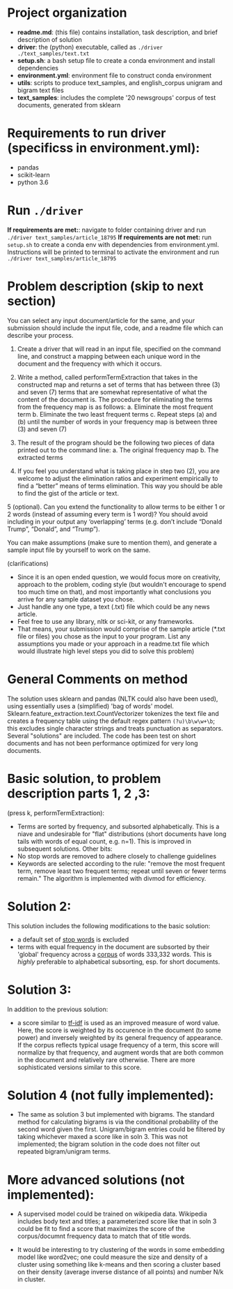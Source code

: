 # Project organization
- **readme.md**: (this file) contains installation, task description, and brief description of solution
- **driver**: the (python) executable, called as `./driver ./text_samples/text.txt`
- **setup.sh**: a bash setup file to create a conda environment and install dependencies 
- **environment.yml**: environment file to construct conda environment 
- **utils**: scripts to produce text_samples, and english_corpus unigram and bigram text files 
- **text_samples**: includes the complete '20 newsgroups' corpus of test documents, generated from sklearn

# Requirements to run driver (specificss in environment.yml):
- pandas
- scikit-learn
- python 3.6

# Run `./driver`
**If requirements are met:**: navigate to folder containing driver and run `./driver text_samples/article_18795`
**If requirements are not met:** run `setup.sh` to create a conda env with dependencies from environment.yml.  Instructions will be printed to terminal to activate the environment and run `./driver text_samples/article_18795`

# Problem description (skip to next section)
You can select any input document/article for the same, and your submission should include the input file, code, and a readme file which can describe your process.

1. Create a driver that will read in an input file, specified on the command line, and construct a mapping between each unique word in the document and the frequency with which it occurs.

2. Write a method, called performTermExtraction that takes in the constructed map and returns a set of terms that has between three (3) and seven (7) terms that are somewhat representative of what the content of the document is. The procedure for eliminating the terms from the frequency map is as follows:
    a. Eliminate the most frequent term
    b. Eliminate the two least frequent terms
    c. Repeat steps (a) and (b) until the number of words in your frequency map is between three (3) and seven (7)

3. The result of the program should be the following two pieces of data printed out to the command line:
     a. The original frequency map
     b. The extracted terms

4. If you feel you understand what is taking place in step two (2), you are welcome to adjust the elimination ratios and experiment empirically to find a “better” means of terms elimination. This way you should be able to find the gist of the article or text.

5 (optional). Can you extend the functionality to allow terms to be either 1 or 2 words (instead of assuming every term is 1 word)? You should avoid including in your output any ‘overlapping’ terms (e.g. don’t include “Donald Trump”, “Donald”, and “Trump”).

You can make assumptions (make sure to mention them), and generate a sample input file by yourself to work on the same.

(clarifications)
- Since it is an open ended question, we would focus more on creativity, approach to the problem, coding style (but wouldn't encourage to spend too much time on that), and most importantly what conclusions you arrive for any sample dataset you chose.
- Just handle any one type, a text (.txt) file which could be any news article. 
- Feel free to use any library, nltk or sci-kit, or any frameworks.
- That means, your submission would comprise of the sample article (\*.txt file or files) you chose as the input to your program. List any assumptions you made or your approach in a readme.txt file which would illustrate high level steps you did to solve this problem)

# General Comments on method
The solution uses sklearn and pandas (NLTK could also have been used), using essentially uses a (simplified) 'bag of words' model.  Sklearn.feature_extraction.text.CountVectorizer tokenizes the text file and creates a frequency table using the default regex pattern `(?u)\b\w\w+\b`; this excludes single character strings and treats punctuation as separators.  Several "solutions" are included.  The code has been test on short documents and has not been performance optimized for very long documents.

# Basic solution, to problem description parts 1, 2 ,3:
(press k, performTermExtraction):  
- Terms are sorted by frequency, and subsorted alphabetically.  This is a niave and undesirable for "flat" distributions (short documents have long tails with words of equal count, e.g. n=1).  This is improved in subsequent solutions.  Other bits:
- No stop words are removed to adhere closely to challenge guidelines
- Keywords are selected according to the rule: "remove the most frequent term, remove least two frequent terms; repeat until seven or fewer terms remain."  The algorithm is implemented with divmod for efficiency.

# Solution 2:
This solution includes the following modifications to the basic solution:
- a default set of [stop words](https://github.com/scikit-learn/scikit-learn/blob/master/sklearn/feature_extraction/stop_words.py) is excluded
- terms with equal frequency in the document are subsorted by their 'global' frequency across a [corpus](http://norvig.com/ngrams/) of words 333,332 words.  This is *highly* preferable to alphabetical subsorting, esp. for short documents.

# Solution 3:
In addition to the previous solution:

- a score similar to [tf-idf](https://en.wikipedia.org/wiki/Tf–idf) is used as an improved measure of word value.  Here, the score is weighted by its occurence in the document (to some power) and inversely weighted by its general frequency of appearance. If the corpus reflects typical usage frequency of a term, this score will normalize by that frequency, and augment words that are both common in the document and relatively rare otherwise.  There are more sophisticated versions similar to this score.

# Solution 4 (not fully implemented):
- The same as solution 3 but implemented with bigrams. The standard method for calculating bigrams is via the conditional probability of the second word given the first.  Unigram/bigram entries could be filtered by taking whichever maxed a score like in soln 3.  This was not implemented; the bigram solution in the code does not filter out repeated bigram/unigram terms.

# More advanced solutions (not implemented):
- A supervised model could be trained on wikipedia data.  Wikipedia includes body text and titles; a parameterized score like that in soln 3 could be fit to find a score that maximizes the score of the corpus/documnt frequency data to match that of title words.

- It would be interesting to try clustering of the words in some embedding model like word2vec; one could measure the size and density of a cluster using something like k-means and then scoring a cluster based on their density (average inverse distance of all points) and number N/k in cluster.

